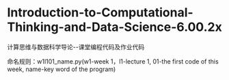 # Introduction-to-Computational-Thinking-and-Data-Science-6.00.2x
计算思维与数据科学导论--课堂编程代码及作业代码

命名规则：w1l101_name.py(w1-week 1，l1-lecture 1, 01-the first code of this week, name-key word of the program)
